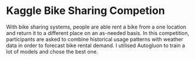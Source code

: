 # Kaggle Bike Sharing Competion
 With bike sharing systems, people are able rent a bike from a one location and return it to a different place on an as-needed basis. In this competition, participants are asked to combine historical usage patterns with weather data in order to forecast bike rental demand.
I utilised Autogluon to train a lot of models and chose the best one.

